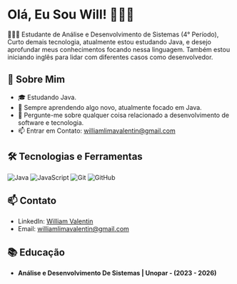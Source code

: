 # Olá, Eu Sou Will! 🙋🏻‍♂️


👨🏻‍🎓 Estudante de Análise e Desenvolvimento de Sistemas (4° Período), Curto demais tecnologia, atualmente estou estudando Java, e desejo aprofundar meus conhecimentos focando nessa linguagem. Também estou iniciando inglês para lidar com diferentes casos como desenvolvedor. 


## 🚀 Sobre Mim

- 🎓 Estudando Java.
- 🌱 Sempre aprendendo algo novo, atualmente focado em Java.
- 💬 Pergunte-me sobre qualquer coisa relacionado a desenvolvimento de software e tecnologia.
- 📫 Entrar em Contato: [williamlimavalentin@gmail.com](mailto:seu-email@example.com)

## 🛠️ Tecnologias e Ferramentas

![Java](https://img.shields.io/badge/Java-ED8B00?style=for-the-badge&logo=java&logoColor=white)
![JavaScript](https://img.shields.io/badge/JavaScript-F7DF1E?style=for-the-badge&logo=javascript&logoColor=black)
![Git](https://img.shields.io/badge/Git-F05032?style=for-the-badge&logo=git&logoColor=white)
![GitHub](https://img.shields.io/badge/GitHub-181717?style=for-the-badge&logo=github&logoColor=white)

## 📫 Contato

- LinkedIn: [William Valentin](https://www.linkedin.com/in/william-valentin-dev/)
- Email: [williamlimavalentin@gmail.com](mailto:williamlimavalentin@gmail.com)

## 📚 Educação

- **Análise e Desenvolvimento De Sistemas | Unopar - (2023 - 2026)**

